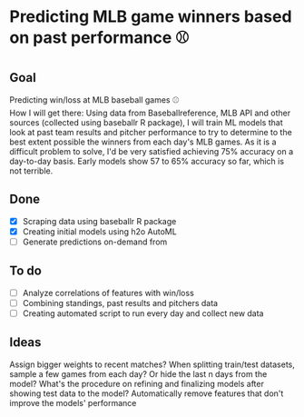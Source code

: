 # Predicting MLB game winners based on past performance ⚾

## Goal
Predicting win/loss at MLB baseball games ⚾  
How I will get there:
Using data from Baseballreference, MLB API and other sources (collected using baseballr R package), I will train ML models that look at past team results and pitcher performance to try to determine to the best extent possible the winners from each day's MLB games.
As it is a difficult problem to solve, I'd be very satisfied achieving 75% accuracy on a day-to-day basis. Early models show 57 to 65% accuracy so far, which is not terrible.

## Done  

- [x] Scraping data using baseballr R package  
- [x] Creating initial models using h2o AutoML
- [ ] Generate predictions on-demand from 

## To do

- [ ] Analyze correlations of features with win/loss
- [ ] Combining standings, past results and pitchers data
- [ ] Creating automated script to run every day and collect new data

## Ideas
Assign bigger weights to recent matches?
When splitting train/test datasets, sample a few games from each day? Or hide the last n days from the model?
What's the procedure on refining and finalizing models after showing test data to the model? 
Automatically remove features that don't improve the models' performance 

